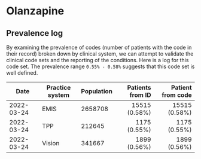 # Olanzapine

## Prevalence log

By examining the prevalence of codes (number of patients with the code in their record) broken down by clinical system, we can attempt to validate the clinical code sets and the reporting of the conditions. Here is a log for this code set. The prevalence range `0.55% - 0.58%` suggests that this code set is well defined.

| Date       | Practice system | Population | Patients from ID | Patient from code |
| ---------- | --------------- | ---------- | ---------------: | ----------------: |
| 2022-03-24 | EMIS            | 2658708    |    15515 (0.58%) |     15515 (0.58%) |
| 2022-03-24 | TPP             | 212645     |     1175 (0.55%) |      1175 (0.55%) |
| 2022-03-24 | Vision          | 341667     |     1899 (0.56%) |      1899 (0.56%) |
